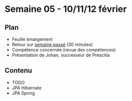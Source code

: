 # Semaine 05 - 10/11/12 février

## Plan

- Feuille émargement
- Retour sur [semaine passé](../semaine04) (30 minutes)
- Compétence concernée (revue des compétences)
- Présentation de Johan, successeur de Préscilia

## Contenu

- TODO
- JPA Hibernate
- JPA Spring

